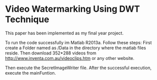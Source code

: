 # Video Watermarking Using DWT Technique
This paper has been implemented as my final year project.

To run the code successfully im Matlab R2013a. Follow these steps:
First create a Folder named as /Data in the directory where the matlab files reside.
Then download 352*288 videos from http://www.inventa.com.au/videoclips.htm or any other website.

Then execute the SecretImageWriter file.
After the successful execution, execute the mainFuntion.
